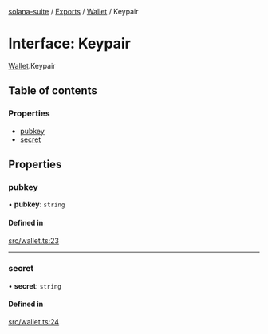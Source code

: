 [solana-suite](../README.md) / [Exports](../modules.md) / [Wallet](../modules/Wallet.md) / Keypair

# Interface: Keypair

[Wallet](../modules/Wallet.md).Keypair

## Table of contents

### Properties

- [pubkey](Wallet.Keypair.md#pubkey)
- [secret](Wallet.Keypair.md#secret)

## Properties

### pubkey

• **pubkey**: `string`

#### Defined in

[src/wallet.ts:23](https://github.com/fukaoi/solana-suite/blob/500107f/src/wallet.ts#L23)

___

### secret

• **secret**: `string`

#### Defined in

[src/wallet.ts:24](https://github.com/fukaoi/solana-suite/blob/500107f/src/wallet.ts#L24)
